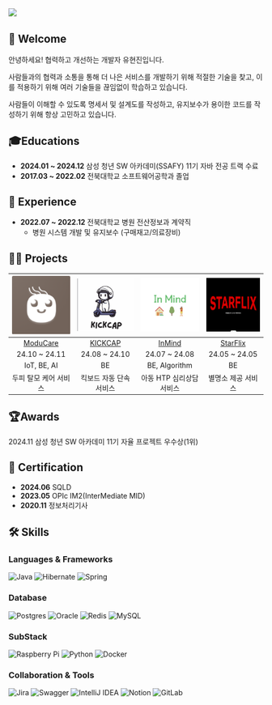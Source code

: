 <img src="https://capsule-render.vercel.app/api?type=shark&color=b5e7f4&height=200&section=header&text=⛄HyunJin's%20GitHub⛄&width=100%25&fontSize=60&fontAlignY=35&animation=twinkling&fontColor=0784f9" />

<br>

## 👋 Welcome
안녕하세요! 협력하고 개선하는 개발자 유현진입니다.

사람들과의 협력과 소통을 통해 더 나은  서비스를 개발하기 위해 적절한 기술을 찾고, 이를 적용하기 위해 여러 기술들을 끊임없이 학습하고 있습니다. 

사람들이 이해할 수 있도록 명세서 및 설계도를 작성하고, 유지보수가 용이한 코드를 작성하기 위해 항상 고민하고 있습니다.


## 🎓Educations 
- **2024.01 ~ 2024.12** 삼성 청년 SW 아카데미(SSAFY) 11기 자바 전공 트랙 수료
- **2017.03 ~ 2022.02** 전북대학교 소프트웨어공학과 졸업


## 💼 Experience
- **2022.07 ~ 2022.12** 전북대학교 병원 전산정보과 계약직
  - 병원 시스템 개발 및 유지보수 (구매재고/의료장비)


## 👨‍💻 Projects
|<img src="./imgs/moducare.png" alt="" width="150px">|<img src="./imgs/KICKCAP.png" alt="" width="150px">|<img src="./imgs/inMind.png" alt="" width="150px">|<img src="./imgs/starflix.png" alt="" width="150px">|
| :-----------------------------------------: | :-------------------------------------------: | :----------------------------------------: | :----------------------------------------: |
|[ModuCare](https://github.com/1hyunjin/ModuCare)|[KICKCAP](https://github.com/1hyunjin/KICKCAP)|[InMind](https://github.com/1hyunjin/inMind)|[StarFlix](https://github.com/1hyunjin/starFlix)|              
|24.10 ~ 24.11|24.08 ~ 24.10|24.07 ~ 24.08|24.05 ~ 24.05|
|IoT, BE, AI|BE|BE, Algorithm|BE|
|두피 탈모 케어 서비스|킥보드 자동 단속 서비스|아동 HTP 심리상담 서비스|별명소 제공 서비스|


## 🏆Awards
2024.11 삼성 청년 SW 아카데미 11기 자율 프로젝트 우수상(1위)


## 🏅 Certification

- **2024.06**      SQLD
- **2023.05**      OPIc IM2(InterMediate MID)
- **2020.11**        정보처리기사


## 🛠️ Skills

### Languages & Frameworks
![Java](https://img.shields.io/badge/java-%23ED8B00.svg?style=for-the-badge&logo=openjdk&logoColor=white) 
![Hibernate](https://img.shields.io/badge/JPA-59666C?style=for-the-badge&logo=Hibernate&logoColor=white)
![Spring](https://img.shields.io/badge/spring-%236DB33F.svg?style=for-the-badge&logo=spring&logoColor=white) 

### Database
![Postgres](https://img.shields.io/badge/postgres-%23316192.svg?style=for-the-badge&logo=postgresql&logoColor=white)
![Oracle](https://img.shields.io/badge/Oracle-F80000?style=for-the-badge&logo=oracle&logoColor=white)
![Redis](https://img.shields.io/badge/redis-%23DD0031.svg?style=for-the-badge&logo=redis&logoColor=white)
![MySQL](https://img.shields.io/badge/mysql-4479A1.svg?style=for-the-badge&logo=mysql&logoColor=white)

### SubStack
![Raspberry Pi](https://img.shields.io/badge/-Raspberry_Pi-C51A4A?style=for-the-badge&logo=Raspberry-Pi)
![Python](https://img.shields.io/badge/python-3670A0?style=for-the-badge&logo=python&logoColor=ffdd54)
![Docker](https://img.shields.io/badge/docker-%230db7ed.svg?style=for-the-badge&logo=docker&logoColor=white)

### Collaboration & Tools
![Jira](https://img.shields.io/badge/jira-%230A0FFF.svg?style=for-the-badge&logo=jira&logoColor=white)
![Swagger](https://img.shields.io/badge/-Swagger-%23Clojure?style=for-the-badge&logo=swagger&logoColor=white)
![IntelliJ IDEA](https://img.shields.io/badge/IntelliJIDEA-000000.svg?style=for-the-badge&logo=intellij-idea&logoColor=white)
![Notion](https://img.shields.io/badge/Notion-4479A1.svg?style=for-the-badge&logo=notion&logoColor=white)
![GitLab](https://img.shields.io/badge/gitlab-%23181717.svg?style=for-the-badge&logo=gitlab&logoColor=white)





<!--
**1hyunjin/1hyunjin** is a ✨ _special_ ✨ repository because its `README.md` (this file) appears on your GitHub profile.

Here are some ideas to get you started:

- 🔭 I’m currently working on ...
- 🌱 I’m currently learning ...
- 👯 I’m looking to collaborate on ...
- 🤔 I’m looking for help with ...
- 💬 Ask me about ...
- 📫 How to reach me: ...
- 😄 Pronouns: ...
- ⚡ Fun fact: ...
-->
